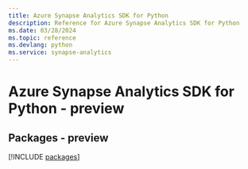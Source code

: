 ```yaml
---
title: Azure Synapse Analytics SDK for Python
description: Reference for Azure Synapse Analytics SDK for Python
ms.date: 03/28/2024
ms.topic: reference
ms.devlang: python
ms.service: synapse-analytics
---
```

# Azure Synapse Analytics SDK for Python - preview
## Packages - preview
[!INCLUDE [packages](synapse-analytics-index.md)]